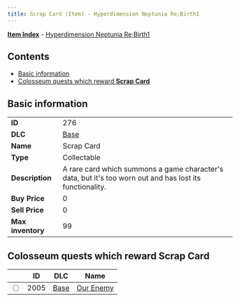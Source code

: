 ```yaml
---
title: Scrap Card (Item) - Hyperdimension Neptunia Re;Birth1
---
```


[**Item Index**](/neptunia/rb1/item/index.html) - [Hyperdimension Neptunia Re;Birth1](/neptunia/rb1)

## Contents

- [Basic information](#basic-information)
- [Colosseum quests which reward **Scrap Card**](#colosseum-quests-which-reward-scrap-card)
## Basic information

|   |   |
| -- | -- |
| **ID** | 276 |
| **DLC** | [Base](/neptunia/rb1/dlc/1-base.html) |
| **Name** | Scrap Card |
| **Type** | Collectable |
| **Description** | A rare card which summons a game character's data, but it's too worn out and has lost its functionality. |
| **Buy Price** | 0 |
| **Sell Price** | 0 |
| **Max inventory** | 99 |


## Colosseum quests which reward **Scrap Card**

|    | ID | DLC | Name |
| -- | -- | --- | ---- |
| <input type="checkbox" id="rb1-colosseum-1-2005" class="trackbox" /> | 2005 | [Base](/neptunia/rb1/dlc/1-base.html) | [Our Enemy](/neptunia/rb1/colosseum/1-2005-our-enemy.html) |
